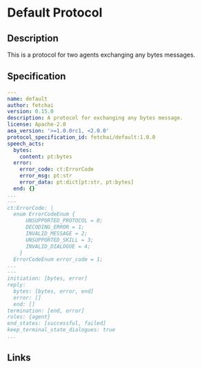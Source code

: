 # Default Protocol

## Description

This is a protocol for two agents exchanging any bytes messages.

## Specification

```yaml
---
name: default
author: fetchai
version: 0.15.0
description: A protocol for exchanging any bytes message.
license: Apache-2.0
aea_version: '>=1.0.0rc1, <2.0.0'
protocol_specification_id: fetchai/default:1.0.0
speech_acts:
  bytes:
    content: pt:bytes
  error:
    error_code: ct:ErrorCode
    error_msg: pt:str
    error_data: pt:dict[pt:str, pt:bytes]
  end: {}
...
---
ct:ErrorCode: |
  enum ErrorCodeEnum {
      UNSUPPORTED_PROTOCOL = 0;
      DECODING_ERROR = 1;
      INVALID_MESSAGE = 2;
      UNSUPPORTED_SKILL = 3;
      INVALID_DIALOGUE = 4;
    }
  ErrorCodeEnum error_code = 1;
...
---
initiation: [bytes, error]
reply:
  bytes: [bytes, error, end]
  error: []
  end: []
termination: [end, error]
roles: {agent}
end_states: [successful, failed]
keep_terminal_state_dialogues: true
...
```

## Links

